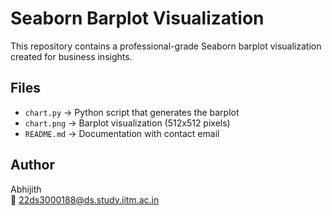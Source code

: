 # Seaborn Barplot Visualization  

This repository contains a professional-grade Seaborn barplot visualization created for business insights.  

## Files  
- `chart.py` → Python script that generates the barplot  
- `chart.png` → Barplot visualization (512x512 pixels)  
- `README.md` → Documentation with contact email  

## Author  
Abhijith  
📧 22ds3000188@ds.study.iitm.ac.in  
